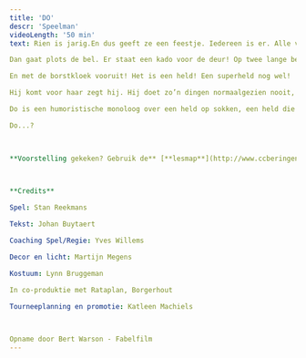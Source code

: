 ```yaml
---
title: 'DO'
descr: 'Speelman'
videoLength: '50 min'
text: Rien is jarig.En dus geeft ze een feestje. Iedereen is er. Alle vriendjes en vriendinnetjes.

Dan gaat plots de bel. Er staat een kado voor de deur! Op twee lange benen!

En met de borstkloek vooruit! Het is een held! Een superheld nog wel!

Hij komt voor haar zegt hij. Hij doet zo’n dingen normaalgezien nooit, maar voor haar maakt hij een uitzondering.  Maar wie is deze held eigenlijk? Kent ze hem niet? Of vergist ze zich?

Do is een humoristische monoloog over een held op sokken, een held die achter zijn masker laat kijken en in zijn hart, een held die pas kan vliegen als Do hem vleugels geeft.

Do...?

‍

**Voorstelling gekeken? Gebruik de** [**lesmap**](http://www.ccberingen.be/mediastorage/FSDocument/237/Lesmap_DO_-_Theater_Speelman.pdf) **voor nog meer plezier**

‍

**Credits**

Spel: Stan Reekmans

Tekst: Johan Buytaert

Coaching Spel/Regie: Yves Willems

Decor en licht: Martijn Megens

Kostuum: Lynn Bruggeman

In co-produktie met Rataplan, Borgerhout

Tourneeplanning en promotie: Katleen Machiels

‍

Opname door Bert Warson - Fabelfilm
---
```

